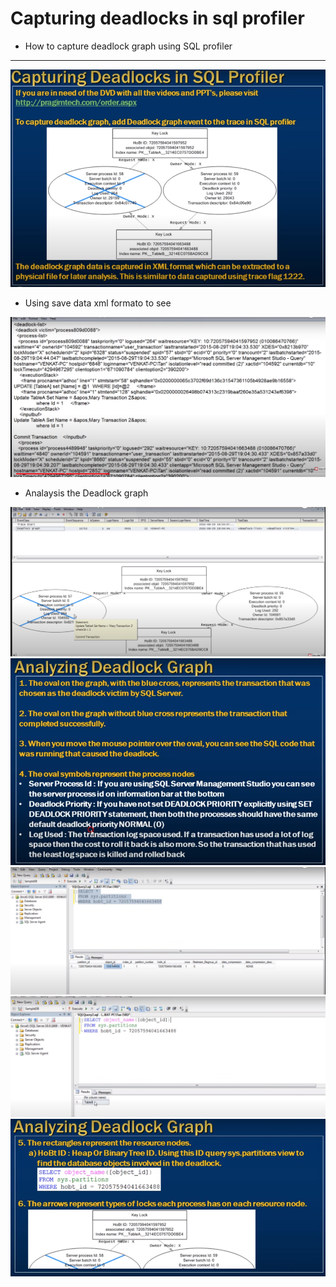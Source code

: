
# Capturing deadlocks in sql profiler

- How to capture deadlock graph using SQL profiler

---

<img src="./img/C_111.png" />

- Using save data xml formato to see 


<img src="./img/C_113.png" />

- Analaysis the Deadlock graph 

<img src="./img/C_114.png" />

<img src="./img/C_115.png" />

<img src="./img/C_117.png" />

<img src="./img/C_118.png" />

<img src="./img/C_120.png" />




